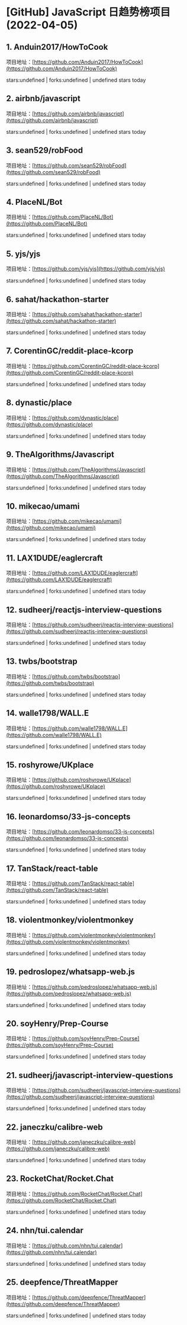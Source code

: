 # [GitHub] JavaScript 日趋势榜项目(2022-04-05)

## 1. Anduin2017/HowToCook 

项目地址：[https://github.com/Anduin2017/HowToCook](https://github.com/Anduin2017/HowToCook)

stars:undefined | forks:undefined | undefined stars today 



## 2. airbnb/javascript 

项目地址：[https://github.com/airbnb/javascript](https://github.com/airbnb/javascript)

stars:undefined | forks:undefined | undefined stars today 



## 3. sean529/robFood 

项目地址：[https://github.com/sean529/robFood](https://github.com/sean529/robFood)

stars:undefined | forks:undefined | undefined stars today 



## 4. PlaceNL/Bot 

项目地址：[https://github.com/PlaceNL/Bot](https://github.com/PlaceNL/Bot)

stars:undefined | forks:undefined | undefined stars today 



## 5. yjs/yjs 

项目地址：[https://github.com/yjs/yjs](https://github.com/yjs/yjs)

stars:undefined | forks:undefined | undefined stars today 



## 6. sahat/hackathon-starter 

项目地址：[https://github.com/sahat/hackathon-starter](https://github.com/sahat/hackathon-starter)

stars:undefined | forks:undefined | undefined stars today 



## 7. CorentinGC/reddit-place-kcorp 

项目地址：[https://github.com/CorentinGC/reddit-place-kcorp](https://github.com/CorentinGC/reddit-place-kcorp)

stars:undefined | forks:undefined | undefined stars today 



## 8. dynastic/place 

项目地址：[https://github.com/dynastic/place](https://github.com/dynastic/place)

stars:undefined | forks:undefined | undefined stars today 



## 9. TheAlgorithms/Javascript 

项目地址：[https://github.com/TheAlgorithms/Javascript](https://github.com/TheAlgorithms/Javascript)

stars:undefined | forks:undefined | undefined stars today 



## 10. mikecao/umami 

项目地址：[https://github.com/mikecao/umami](https://github.com/mikecao/umami)

stars:undefined | forks:undefined | undefined stars today 



## 11. LAX1DUDE/eaglercraft 

项目地址：[https://github.com/LAX1DUDE/eaglercraft](https://github.com/LAX1DUDE/eaglercraft)

stars:undefined | forks:undefined | undefined stars today 



## 12. sudheerj/reactjs-interview-questions 

项目地址：[https://github.com/sudheerj/reactjs-interview-questions](https://github.com/sudheerj/reactjs-interview-questions)

stars:undefined | forks:undefined | undefined stars today 



## 13. twbs/bootstrap 

项目地址：[https://github.com/twbs/bootstrap](https://github.com/twbs/bootstrap)

stars:undefined | forks:undefined | undefined stars today 



## 14. walle1798/WALL.E 

项目地址：[https://github.com/walle1798/WALL.E](https://github.com/walle1798/WALL.E)

stars:undefined | forks:undefined | undefined stars today 



## 15. roshyrowe/UKplace 

项目地址：[https://github.com/roshyrowe/UKplace](https://github.com/roshyrowe/UKplace)

stars:undefined | forks:undefined | undefined stars today 



## 16. leonardomso/33-js-concepts 

项目地址：[https://github.com/leonardomso/33-js-concepts](https://github.com/leonardomso/33-js-concepts)

stars:undefined | forks:undefined | undefined stars today 



## 17. TanStack/react-table 

项目地址：[https://github.com/TanStack/react-table](https://github.com/TanStack/react-table)

stars:undefined | forks:undefined | undefined stars today 



## 18. violentmonkey/violentmonkey 

项目地址：[https://github.com/violentmonkey/violentmonkey](https://github.com/violentmonkey/violentmonkey)

stars:undefined | forks:undefined | undefined stars today 



## 19. pedroslopez/whatsapp-web.js 

项目地址：[https://github.com/pedroslopez/whatsapp-web.js](https://github.com/pedroslopez/whatsapp-web.js)

stars:undefined | forks:undefined | undefined stars today 



## 20. soyHenry/Prep-Course 

项目地址：[https://github.com/soyHenry/Prep-Course](https://github.com/soyHenry/Prep-Course)

stars:undefined | forks:undefined | undefined stars today 



## 21. sudheerj/javascript-interview-questions 

项目地址：[https://github.com/sudheerj/javascript-interview-questions](https://github.com/sudheerj/javascript-interview-questions)

stars:undefined | forks:undefined | undefined stars today 



## 22. janeczku/calibre-web 

项目地址：[https://github.com/janeczku/calibre-web](https://github.com/janeczku/calibre-web)

stars:undefined | forks:undefined | undefined stars today 



## 23. RocketChat/Rocket.Chat 

项目地址：[https://github.com/RocketChat/Rocket.Chat](https://github.com/RocketChat/Rocket.Chat)

stars:undefined | forks:undefined | undefined stars today 



## 24. nhn/tui.calendar 

项目地址：[https://github.com/nhn/tui.calendar](https://github.com/nhn/tui.calendar)

stars:undefined | forks:undefined | undefined stars today 



## 25. deepfence/ThreatMapper 

项目地址：[https://github.com/deepfence/ThreatMapper](https://github.com/deepfence/ThreatMapper)

stars:undefined | forks:undefined | undefined stars today 



